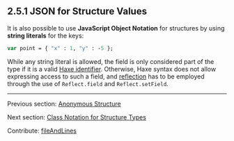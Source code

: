 ## 2.5.1 JSON for Structure Values

It is also possible to use **JavaScript Object Notation** for structures by using **string literals** for the keys:

```haxe
var point = { "x" : 1, "y" : -5 };
```
While any string literal is allowed, the field is only considered part of the type if it is a valid [Haxe identifier](dictionary.md#identifier). Otherwise, Haxe syntax does not allow expressing access to such a field, and [reflection](std-reflection.md) has to be employed through the use of `Reflect.field` and `Reflect.setField`.

---

Previous section: [Anonymous Structure](types-anonymous-structure.md)

Next section: [Class Notation for Structure Types](types-structure-class-notation.md)

Contribute: [fileAndLines](https://github.com/HaxeFoundation/HaxeManual/blob/master/02-types.tex#L447-447)